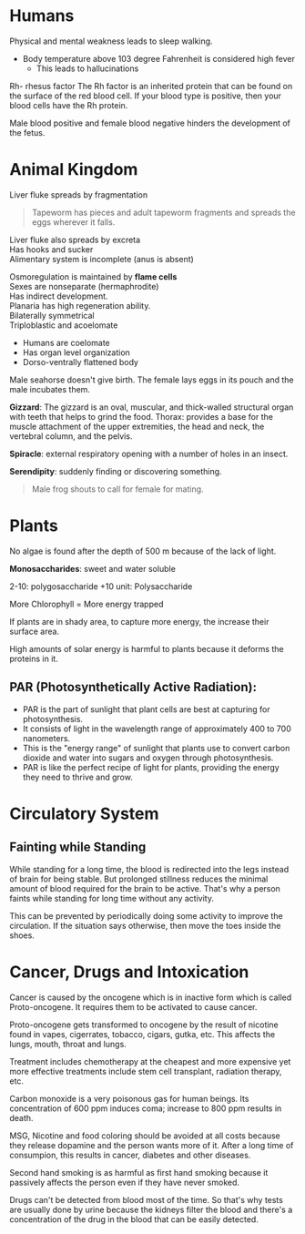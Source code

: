 # Humans 

Physical and mental weakness leads to sleep walking. 

- Body temperature above 103 degree Fahrenheit is considered high fever
    - This leads to hallucinations 


Rh- rhesus factor 
    The Rh factor is an inherited protein that can be found on the surface of the red blood cell. If your blood type is positive, then your blood cells have the Rh protein.

Male blood positive and female blood negative hinders the development of the fetus. 


# Animal Kingdom

Liver fluke spreads by fragmentation 

> Tapeworm has pieces and adult tapeworm fragments and spreads the eggs wherever it falls. 

Liver fluke also spreads by excreta  
Has hooks and sucker  
Alimentary system is incomplete (anus is absent) 

Osmoregulation is maintained by **flame cells**  
Sexes are nonseparate (hermaphrodite)  
Has indirect development.  
Planaria has high regeneration ability.  
Bilaterally symmetrical  
Triploblastic and acoelomate  

- Humans are coelomate 
- Has organ level organization 
- Dorso-ventrally flattened body

Male seahorse doesn't give birth. The female lays eggs in its pouch and the male incubates them.

**Gizzard**: The gizzard is an oval, muscular, and thick-walled structural organ with teeth that helps to grind the food.
Thorax: provides a base for the muscle attachment of the upper extremities, the head and neck, the vertebral column, and the pelvis.

**Spiracle**: external respiratory opening with a number of holes in an insect.

**Serendipity**: suddenly finding or discovering something.

> Male frog shouts to call for female for mating.

# Plants 

No algae is found after the depth of 500 m because of the lack of light. 

**Monosaccharides**: sweet and water soluble 

2-10: polygosaccharide
+10 unit: Polysaccharide

More Chlorophyll = More energy trapped 

If plants are in shady area, to capture more energy, the increase their surface area. 

High amounts of solar energy is harmful to plants because it deforms the proteins in it. 

## PAR (Photosynthetically Active Radiation):

- PAR is the part of sunlight that plant cells are best at capturing for photosynthesis.
- It consists of light in the wavelength range of approximately 400 to 700 nanometers.
- This is the "energy range" of sunlight that plants use to convert carbon dioxide and water into sugars and oxygen through photosynthesis.
- PAR is like the perfect recipe of light for plants, providing the energy they need to thrive and grow.

# Circulatory System 

## Fainting while Standing 

While standing for a long time, the blood is redirected into the legs instead of brain for being stable. But prolonged stillness reduces the minimal amount of blood required for the brain to be active. That's why a person faints while standing for long time without any activity. 

This can be prevented by periodically doing some activity to improve the circulation. If the situation says otherwise, then move the toes inside the shoes.

# Cancer, Drugs and Intoxication 

Cancer is caused by the oncogene which is in inactive form which is called Proto-oncogene. It requires them to be activated to cause cancer. 

Proto-oncogene gets transformed to oncogene by the result of nicotine found in vapes, cigerrates, tobacco, cigars, gutka, etc. This affects the lungs, mouth, throat and lungs. 

Treatment includes chemotherapy at the cheapest and more expensive yet more effective treatments include stem cell transplant, radiation therapy, etc. 

Carbon monoxide is a very poisonous gas for human beings. Its concentration of 600 ppm induces coma; increase to 800 ppm results in death. 

MSG, Nicotine and food coloring should be avoided at all costs because they release dopamine and the person wants more of it. After a long time of consumpion, this results in cancer, diabetes and other diseases. 

Second hand smoking is as harmful as first hand smoking because it passively affects the person even if they have never smoked. 

Drugs can't be detected from blood most of the time. So that's why tests are usually done by urine because the kidneys filter the blood and there's a concentration of the drug in the blood that can be easily detected.
